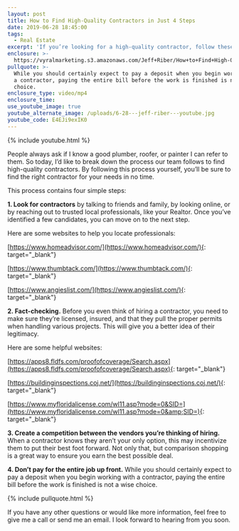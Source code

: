```yaml
---
layout: post
title: How to Find High-Quality Contractors in Just 4 Steps
date: 2019-06-28 18:45:00
tags:
  - Real Estate
excerpt: 'If you’re looking for a high-quality contractor, follow these four steps.'
enclosure: >-
  https://vyralmarketing.s3.amazonaws.com/Jeff+Riber/How+to+Find+High-Quality+Contractors+in+Just+4+Steps.mp4
pullquote: >-
  While you should certainly expect to pay a deposit when you begin working with
  a contractor, paying the entire bill before the work is finished is not a wise
  choice.
enclosure_type: video/mp4
enclosure_time:
use_youtube_image: true
youtube_alternate_image: /uploads/6-28---jeff-riber---youtube.jpg
youtube_code: E4EJi9exIK0
---
```


{% include youtube.html %}

People always ask if I know a good plumber, roofer, or painter I can refer to them. So today, I’d like to break down the process our team follows to find high-quality contractors. By following this process yourself, you’ll be sure to find the right contractor for your needs in no time.&nbsp;

This process contains four simple steps:&nbsp;

**1\. Look for contractors** by talking to friends and family, by looking online, or by reaching out to trusted local professionals, like your Realtor. Once you’ve identified a few candidates, you can move on to the next step.

Here are some websites to help you locate professionals:

[https://www.homeadvisor.com/](https://www.homeadvisor.com/){: target="_blank"}

[https://www.thumbtack.com/](https://www.thumbtack.com/){: target="_blank"}

[https://www.angieslist.com/](https://www.angieslist.com/){: target="_blank"}

**2\. Fact-checking.** Before you even think of hiring a contractor, you need to make sure they’re licensed, insured, and that they pull the proper permits when handling various projects. This will give you a better idea of their legitimacy.

Here are some helpful websites:

[https://apps8.fldfs.com/proofofcoverage/Search.aspx](https://apps8.fldfs.com/proofofcoverage/Search.aspx){: target="_blank"}

[https://buildinginspections.coj.net/](https://buildinginspections.coj.net/){: target="_blank"}

[https://www.myfloridalicense.com/wl11.asp?mode=0&SID=](https://www.myfloridalicense.com/wl11.asp?mode=0&amp;SID=){: target="_blank"}

**3\. Create a competition between the vendors you’re thinking of hiring.** When a contractor knows they aren’t your only option, this may incentivize them to put their best foot forward. Not only that, but comparison shopping is a great way to ensure you earn the best possible deal.&nbsp;

**4\. Don’t pay for the entire job up front.** While you should certainly expect to pay a deposit when you begin working with a contractor, paying the entire bill before the work is finished is not a wise choice.&nbsp;

{% include pullquote.html %}

If you have any other questions or would like more information, feel free to give me a call or send me an email. I look forward to hearing from you soon.